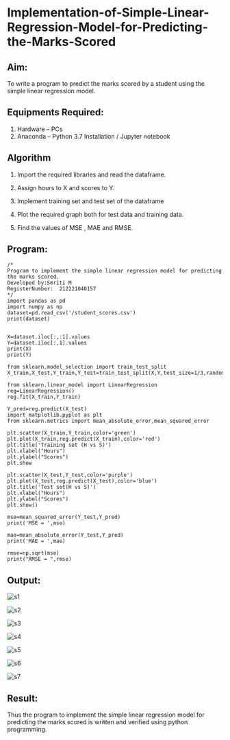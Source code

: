# Implementation-of-Simple-Linear-Regression-Model-for-Predicting-the-Marks-Scored

## Aim:
To write a program to predict the marks scored by a student using the simple linear regression model.

## Equipments Required:
1. Hardware – PCs
2. Anaconda – Python 3.7 Installation / Jupyter notebook

## Algorithm
1. Import the required libraries and read the dataframe.

2. Assign hours to X and scores to Y.

3. Implement training set and test set of the dataframe

4. Plot the required graph both for test data and training data.

5. Find the values of MSE , MAE and RMSE.

## Program:
```
/*
Program to implement the simple linear regression model for predicting the marks scored.
Developed by:Smriti M
RegisterNumber:  212221040157
*/
import pandas as pd
import numpy as np
dataset=pd.read_csv('/student_scores.csv')
print(dataset)


X=dataset.iloc[:,:1].values
Y=dataset.iloc[:,1].values
print(X)
print(Y)

from sklearn.model_selection import train_test_split
X_train,X_test,Y_train,Y_test=train_test_split(X,Y,test_size=1/3,random_state=0)

from sklearn.linear_model import LinearRegression
reg=LinearRegression()
reg.fit(X_train,Y_train)

Y_pred=reg.predict(X_test)
import matplotlib.pyplot as plt
from sklearn.metrics import mean_absolute_error,mean_squared_error

plt.scatter(X_train,Y_train,color='green')
plt.plot(X_train,reg.predict(X_train),color='red')
plt.title('Training set (H vs S)')
plt.xlabel("Hours")
plt.ylabel("Scores")
plt.show

plt.scatter(X_test,Y_test,color='purple')
plt.plot(X_test,reg.predict(X_test),color='blue')
plt.title('Test set(H vs S)')
plt.xlabel("Hours")
plt.ylabel("Scores")
plt.show()

mse=mean_squared_error(Y_test,Y_pred)
print('MSE = ',mse)

mae=mean_absolute_error(Y_test,Y_pred)
print('MAE = ',mae)

rmse=np.sqrt(mse)
print("RMSE = ",rmse)
```

## Output:

![s1](https://user-images.githubusercontent.com/113674204/229026653-570ac064-5952-4996-9bf6-c4991c425076.png)

![s2](https://user-images.githubusercontent.com/113674204/229026712-39efab45-7b9c-4c40-9e77-bac989463fff.png)

![s3](https://user-images.githubusercontent.com/113674204/229026753-5e085da4-e14c-445d-b543-fc228c62d970.png)

![s4](https://user-images.githubusercontent.com/113674204/229026788-e3e2e72d-c619-41c3-9a30-52fb355e3c89.png)

![s5](https://user-images.githubusercontent.com/113674204/229026816-fa2f4712-6abe-4d50-b337-b93b1f9c41ad.png)

![s6](https://user-images.githubusercontent.com/113674204/229026925-b4f1382b-4ba4-4adf-b2e1-bc017b359d1c.png)

![s7](https://user-images.githubusercontent.com/113674204/229026986-4bfe9345-96d9-4b0f-8825-1cf1c78e18ee.png)

## Result:
Thus the program to implement the simple linear regression model for predicting the marks scored is written and verified using python programming.
